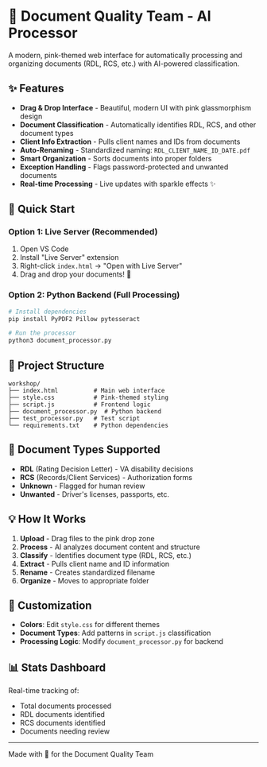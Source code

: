 # 💖 Document Quality Team - AI Processor

A modern, pink-themed web interface for automatically processing and organizing documents (RDL, RCS, etc.) with AI-powered classification.

## ✨ Features

- **Drag & Drop Interface** - Beautiful, modern UI with pink glassmorphism design
- **Document Classification** - Automatically identifies RDL, RCS, and other document types
- **Client Info Extraction** - Pulls client names and IDs from documents
- **Auto-Renaming** - Standardized naming: `RDL_CLIENT_NAME_ID_DATE.pdf`
- **Smart Organization** - Sorts documents into proper folders
- **Exception Handling** - Flags password-protected and unwanted documents
- **Real-time Processing** - Live updates with sparkle effects ✨

## 🚀 Quick Start

### Option 1: Live Server (Recommended)
1. Open VS Code
2. Install "Live Server" extension
3. Right-click `index.html` → "Open with Live Server"
4. Drag and drop your documents! 💖

### Option 2: Python Backend (Full Processing)
```bash
# Install dependencies
pip install PyPDF2 Pillow pytesseract

# Run the processor
python3 document_processor.py
```

## 📁 Project Structure

```
workshop/
├── index.html          # Main web interface
├── style.css           # Pink-themed styling
├── script.js           # Frontend logic
├── document_processor.py  # Python backend
├── test_processor.py   # Test script
└── requirements.txt    # Python dependencies
```

## 🎯 Document Types Supported

- **RDL** (Rating Decision Letter) - VA disability decisions
- **RCS** (Records/Client Services) - Authorization forms
- **Unknown** - Flagged for human review
- **Unwanted** - Driver's licenses, passports, etc.

## 💡 How It Works

1. **Upload** - Drag files to the pink drop zone
2. **Process** - AI analyzes document content and structure
3. **Classify** - Identifies document type (RDL, RCS, etc.)
4. **Extract** - Pulls client name and ID information
5. **Rename** - Creates standardized filename
6. **Organize** - Moves to appropriate folder

## 🔧 Customization

- **Colors**: Edit `style.css` for different themes
- **Document Types**: Add patterns in `script.js` classification
- **Processing Logic**: Modify `document_processor.py` for backend

## 📊 Stats Dashboard

Real-time tracking of:
- Total documents processed
- RDL documents identified
- RCS documents identified  
- Documents needing review

---

Made with 💖 for the Document Quality Team